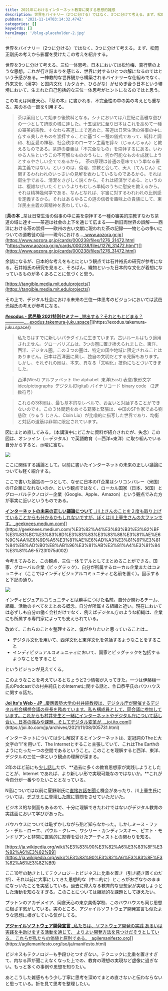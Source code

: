 ```yaml
---
title: 2021年におけるインターネット教育に関する思想的雑感
description: 世界をバイナリー（2つに分ける）ではなく、3つに分けて考える。まず、松岡正剛氏の考えから影響を受けたこの考えを紹介する。
pubDate: '2021-11-14T03:14:32.474Z'
categories: []
keywords: []
heroImage: '/blog-placeholder-2.jpg'
---
```


世界をバイナリー（2つに分ける）ではなく、3つに分けて考える。まず、松岡正剛氏の考えから影響を受けたこの考えを紹介する。

世界を3つに分けて考える、三位一体思考。日本においては松竹梅、真行草のような思想。これが行き詰まりを感じる、世界に対するひとつの解になるのではという予感がある。一神教的な世界観から構築されるバイナリーな仕組みでなく、外来文化（漢字）と国内文化（カタカナ、ひらがな）がせめぎ合う日本という環境において、生まれた自己包括的な三位一体思考がヒントになるのではと思う。

この考えは岡倉天心、『茶の本』に書かれる、不完全性の中の美の考えとも重なる。茶の本の一節を引用する。

> 茶は薬用として始まり後飲料となる。シナにおいては八世紀に高雅な遊びの一つとして詩歌の域に達した。十五世紀に至り日本はこれを高めて一種の審美的宗教、すなわち茶道にまで進めた。茶道は日常生活の俗事の中に存する美しきものを崇拝することに基づく一種の儀式であって、純粋と調和、相互愛の神秘、社会秩序のローマン主義を諄々（じゅんじゅん）と教えるものである。茶道の要義は「不完全なもの」を崇拝するにある。いわゆる人生というこの不可解なもののうちに、何か可能なものを成就しようとするやさしい企てであるから。
>  茶の原理は普通の意味でいう単なる審美主義ではない。というのは、倫理、宗教と合して、天人（てんじん）に関するわれわれのいっさいの見解を表わしているものであるから。それは衛生学である、清潔をきびしく説くから。それは経済学である、というのは、複雑なぜいたくというよりもむしろ単純のうちに慰安を教えるから。それは精神幾何学である、なんとなれば、宇宙に対するわれわれの比例感を定義するから。それはあらゆるこの道の信者を趣味上の貴族にして、東洋民主主義の真精神を表わしている。

[**茶の本**
_茶は日常生活の俗事の中に美を崇拝する一種の審美的宗教すなわち茶道の域に達す――茶道は社会の上下を通じて広まる――新旧両世界の誤解――西洋における茶の崇拝――欧州の古い文献に現われた茶の記録――物と心の争いについての道教徒の話――現今における…_www.aozora.gr.jp](https://www.aozora.gr.jp/cards/000238/files/1276_31472.html "https://www.aozora.gr.jp/cards/000238/files/1276_31472.html")[](https://www.aozora.gr.jp/cards/000238/files/1276_31472.html)

余談になるが、日本的な考えをもとにという観点では石井裕氏の研究が参考になる。石井裕氏の研究を見ると、そろばん、織物といった日本的な文化が着想になっているものが多くあることに気づくと思う。

[https://tangible.media.mit.edu/projects/](https://tangible.media.mit.edu/projects/)

その上で、デジタル社会における未来の三位一体思考のビジョンにおいては武邑光裕氏の考えが参考になる。

[**#exodus - 武邑塾 2021特別セミナー**
_脱出する？それともとどまる？ ──────…_exodus.takemura-juku.space](https://exodus.takemura-juku.space/ "https://exodus.takemura-juku.space/")[](https://exodus.takemura-juku.space/)

> 私たちはすでに新しいパラダイムに生きています。古いルールはもう適用されません。グローバリズムは、3つの圏に置き換えられました。東洋、西洋、デジタル圏。この３つの圏は、特定の国や地域に限定されることはありません。日本は西洋圏に属し、独自の文明だとする見解もあります。しかし、それぞれの圏は、本来、異なる「文明化」技術にもとづいてきました。

> 西洋(West) アルファベット the alphabet
>  東洋(East) 表意/象形文字 ideo/pictographs
>  デジタル(Digital) バイナリコード binary code （2進数符号）

> これらの3体圏は、最も基本的なレベルで、お互いと対話することができないのです。この３体問題をめぐる葛藤と緊張は、中国のSF作家である劉慈欣（りゅう じきん、Cixin Liu）が比喩的に描写した世界であり、均衡と対話の道筋は非常に限定されています。

図にまとめ直してみる。（本講演中にどこかに資料が紹介されたが、失念）この図は、オンライン（＝デジタル）で英語教育（＝西洋×東洋）に取り組んでいる自分からすると、示唆に富む。

![](/img/1__GG4JV2Lnx__U8Nm16ppk7kg.png)

ここに関係する議論として。以前に書いたインターネットの未来の正しい議論についても軽く紹介する。

ここで書いた論旨の一つとして、なぜに日本のIT企業はシリコンバレー（米国）のIT企業になれないのか、という観点ではなく、ローカル国家（日本、米国）とグローバルテクノロジー企業（Google、Apple、Amazon）という観点でみた方が事実に近いというものである。

[**インターネットの未来の正しい議論について**
_川上さんのことを２度も取り上げていることからも分かるかもしれないですが、ぼくは川上量生さんの大ファンです。_geeknees.medium.com](https://geeknees.medium.com/%E3%82%A4%E3%83%B3%E3%82%BF%E3%83%BC%E3%83%8D%E3%83%83%E3%83%88%E3%81%AE%E6%9C%AA%E6%9D%A5%E3%81%AE%E6%AD%A3%E3%81%97%E3%81%84%E8%AD%B0%E8%AB%96%E3%81%AB%E3%81%A4%E3%81%84%E3%81%A6-5723f075d002 "https://geeknees.medium.com/%E3%82%A4%E3%83%B3%E3%82%BF%E3%83%BC%E3%83%8D%E3%83%83%E3%83%88%E3%81%AE%E6%9C%AA%E6%9D%A5%E3%81%AE%E6%AD%A3%E3%81%97%E3%81%84%E8%AD%B0%E8%AB%96%E3%81%AB%E3%81%A4%E3%81%84%E3%81%A6-5723f075d002")[](https://geeknees.medium.com/%E3%82%A4%E3%83%B3%E3%82%BF%E3%83%BC%E3%83%8D%E3%83%83%E3%83%88%E3%81%AE%E6%9C%AA%E6%9D%A5%E3%81%AE%E6%AD%A3%E3%81%97%E3%81%84%E8%AD%B0%E8%AB%96%E3%81%AB%E3%81%A4%E3%81%84%E3%81%A6-5723f075d002)

今考えてみると、この観点、三位一体モデルとしてまとめることができる。国家、グローバル企業（ビッグテック）、自分が所属するローカル企業またはコミュニティ（ここではインディビジュアルコミュニティと名前を置く）。図示すると下記の通り。

![](/img/1__k__CetYKqG6JmGSPklszkUg.png)

インディビジュアルコミュニティとは勝手につけた名前。自分か関わるチーム、組織、活動のすべてをまとめる概念。自分が所属する組織と近い。現在においては必ずしも自分の働く会社だけでなく、例えばデジタル庁のような組織は、企業にも所属する専門家によっても支えられている。

改めて、これらのことを整理すると、僕がやりたいと思っていることは…

*   デジタル文化を用いて、西洋文化と東洋文化を包括するようなことをすること
*   インディビジュアルコミュニティにおいて、国家とビッグテックを包括するようなことをすること

というビジョンが見えてくる。

このようなことを考えているとちょうど2つ情報が入ってきた。一つは伊藤穰一氏のPodcastでの村井純氏とのInternetに関する話と、作口恭平氏のバウハウスに関する話だ。

[**Joi Ito's Web - JP**
_慶應義塾大学の村井純教授は、デジタル庁が開催するデジタル社会構想会議の座長を務めています。私も構成員として、同会議に参加しています。これからも村井先生と一緒にインターネットやデジタル庁について話し合い、日本の強みや課題、そしてデジタル変革が…_joi.ito.com](https://joi.ito.com/jp/archives/2021/11/08/005731.html "https://joi.ito.com/jp/archives/2021/11/08/005731.html")[](https://joi.ito.com/jp/archives/2021/11/08/005731.html)

インターネットについては少し解説するとインターネットは、定冠詞のTheと大文字の”I”を用いて、The Internetとすること主張していて、これはThe Earthのようにたった一つの空間であるということ。このことを理解すると西洋、東洋、デジタルの三位一体という観点の理解が深まる。

2年のほど前にも[少し話し](https://www.youtube.com/watch?v=XOx76dqHTUk)たが、**過去に多くの教育思想家が実践しようとしたことが、Internet であれば、より新しい形で実現可能なのではないか。**これが今自分が一番やりたいこととなっている。

N高については以前に夏野剛氏に[直接お話を聞く](https://www.youtube.com/watch?v=XUxuWhwd1oM)機会があったり、川上量生氏については、[デブサミに登壇した際](https://event.shoeisha.jp/devsumi/20210218/session/3089/)に質問をさせていただいた。

ビジネス的な側面もあるので、十分に理解できたわけではないがデジタル教育の実践面において学びがあった。

バウハウスについては恥ずかしながら殆ど知らなかった。しかしミース・ファン・デル・ローエ、パウル・クレー、ワシリー・カンディンスキー、ピエト・モンドリアンと非常に直感的に影響を受けたアーティストとの関わりを知る。

[https://ja.wikipedia.org/wiki/%E3%83%90%E3%82%A6%E3%83%8F%E3%82%A6%E3%82%B9](https://ja.wikipedia.org/wiki/%E3%83%90%E3%82%A6%E3%83%8F%E3%82%A6%E3%82%B9)

ここ10年の動きとしてテクノロジーとビジネスに比重を置き（引き続き置くのだが）、それ以前に大事にしてきた思想的な（中二的に）ところがおざなりのままになっいたことを実感している。過去に偉大なる教育的な思想家が実現しようとした活動を知らなすぎる。このことについては継続的な課題として捉えたい。

プラトンのアカデメイア、岡倉天心の東京美術学校、このバウハウスも同じ思想に根ざす気がしている。実のところ、アジャイルソフトウェア開発宣言も似たような思想に根ざしている気がしてる。

[**アジャイルソフトウェア開発宣言**
_私たちは、ソフトウェア開発の実践 あるいは実践を手助けをする活動を通じて、 よりよい開発方法を見つけだそうとしている。 これらが私たちの価値と原則である。_agilemanifesto.org](https://agilemanifesto.org/iso/ja/manifesto.html "https://agilemanifesto.org/iso/ja/manifesto.html")[](https://agilemanifesto.org/iso/ja/manifesto.html)

ビジネスもテクノロジーも手段ひとつすぎない。テクニックに比重を置きすぎて、内なる声が聞こえなくなった上での、教育の理想の実現など虚像に過ぎない。もっと多くの事例や思想を知りたい。

あとこうした雑感ももう少し丁寧に思考を深めてまとめ直さないと伝わならないと思っている。折を見て思考を整理したい。